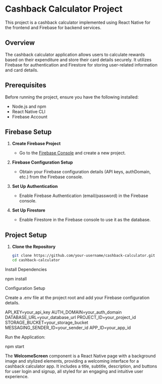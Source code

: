 # Cashback Calculator Project

This project is a cashback calculator implemented using React Native for the frontend and Firebase for backend services.

## Overview

The cashback calculator application allows users to calculate rewards based on their expenditure and store their card details securely. It utilizes Firebase for authentication and Firestore for storing user-related information and card details.

## Prerequisites

Before running the project, ensure you have the following installed:
- Node.js and npm
- React Native CLI
- Firebase Account

## Firebase Setup

1. **Create Firebase Project**
   - Go to the [Firebase Console](https://console.firebase.google.com/) and create a new project.

2. **Firebase Configuration Setup**
   - Obtain your Firebase configuration details (API keys, authDomain, etc.) from the Firebase console.

3. **Set Up Authentication**
   - Enable Firebase Authentication (email/password) in the Firebase console.

4. **Set Up Firestore**
   - Enable Firestore in the Firebase console to use it as the database.




## Project Setup

1. **Clone the Repository**
   ```bash
   git clone https://github.com/your-username/cashback-calculator.git
   cd cashback-calculator

Install Dependencies

npm install

Configuration Setup

Create a .env file at the project root and add your Firebase configuration details.

API_KEY=your_api_key
AUTH_DOMAIN=your_auth_domain
DATABASE_URL=your_database_url
PROJECT_ID=your_project_id
STORAGE_BUCKET=your_storage_bucket
MESSAGING_SENDER_ID=your_sender_id
APP_ID=your_app_id

Run the Application: 

npm start

The **WelcomeScreen** component is a React Native page with a background image and stylized elements, providing a welcoming interface for a cashback calculator app. It includes a title, subtitle, description, and buttons for user login and signup, all styled for an engaging and intuitive user experience.




